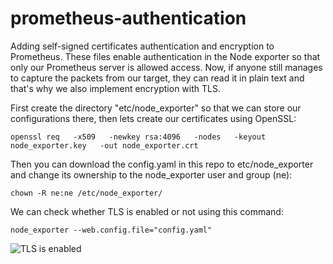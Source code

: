 # prometheus-authentication
Adding self-signed certificates authentication and encryption to Prometheus. These files enable authentication in the Node exporter so that only our Prometheus server is allowed access. Now, if anyone still manages to capture the packets from our target, they can read it in plain text and that's why we also implement encryption with TLS.

First create the directory "etc/node_exporter" so that we can store our configurations there, then lets create our certificates using OpenSSL:

```openssl req   -x509   -newkey rsa:4096   -nodes   -keyout node_exporter.key   -out node_exporter.crt```

Then you can download the config.yaml in this repo to etc/node_exporter and change its ownership to the node_exporter user and group (ne):

```chown -R ne:ne /etc/node_exporter/```

We can check whether TLS is enabled or not using this command:

```node_exporter --web.config.file="config.yaml"```

![TLS is enabled](https://github.com/Ahmed2420/prometheus-authentication/assets/74218745/90ecc2a8-dfcf-467a-99dd-97386b8c4980)
